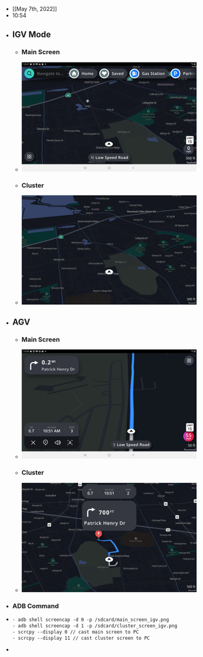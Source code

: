 - [[May 7th, 2022]]
- 10:54
- ## IGV Mode
	- ### Main Screen
	- ![main_screen_igv.png](../assets/main_screen_igv_1651892254246_0.png)
	- ### Cluster
	- ![cluster_screen_igv.png](../assets/cluster_screen_igv_1651892274888_0.png)
- ## AGV
	- ### Main Screen
	- ![main_screen_agv.png](../assets/main_screen_agv_1651892302429_0.png)
	- ### Cluster
	- ![cluster_screen_agv.png](../assets/cluster_screen_agv_1651892323015_0.png)
- ### ADB Command
- ```
  - adb shell screencap -d 0 -p /sdcard/main_screen_igv.png
  - adb shell screencap -d 1 -p /sdcard/cluster_screen_igv.png
  - scrcpy --display 0 // cast main screen to PC
  - scrcpy --display 11 // cast cluster screen to PC
  ```
-